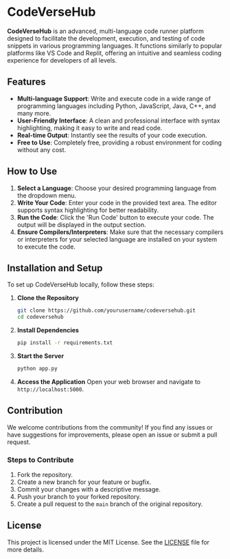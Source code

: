 # CodeVerseHub

**CodeVerseHub** is an advanced, multi-language code runner platform designed to facilitate the development, execution, and testing of code snippets in various programming languages. It functions similarly to popular platforms like VS Code and Replit, offering an intuitive and seamless coding experience for developers of all levels.

## Features

- **Multi-language Support**: Write and execute code in a wide range of programming languages including Python, JavaScript, Java, C++, and many more.
- **User-Friendly Interface**: A clean and professional interface with syntax highlighting, making it easy to write and read code.
- **Real-time Output**: Instantly see the results of your code execution.
- **Free to Use**: Completely free, providing a robust environment for coding without any cost.

## How to Use

1. **Select a Language**: Choose your desired programming language from the dropdown menu.
2. **Write Your Code**: Enter your code in the provided text area. The editor supports syntax highlighting for better readability.
3. **Run the Code**: Click the 'Run Code' button to execute your code. The output will be displayed in the output section.
4. **Ensure Compilers/Interpreters**: Make sure that the necessary compilers or interpreters for your selected language are installed on your system to execute the code.

## Installation and Setup

To set up CodeVerseHub locally, follow these steps:

1. **Clone the Repository**
   ```bash
   git clone https://github.com/yourusername/codeversehub.git
   cd codeversehub
   ```

2. **Install Dependencies**
   ```bash
   pip install -r requirements.txt
   ```

3. **Start the Server**
   ```bash
   python app.py
   ```

4. **Access the Application**
   Open your web browser and navigate to `http://localhost:5000`.

## Contribution

We welcome contributions from the community! If you find any issues or have suggestions for improvements, please open an issue or submit a pull request.

### Steps to Contribute

1. Fork the repository.
2. Create a new branch for your feature or bugfix.
3. Commit your changes with a descriptive message.
4. Push your branch to your forked repository.
5. Create a pull request to the `main` branch of the original repository.

## License

This project is licensed under the MIT License. See the [LICENSE](LICENSE) file for more details.
